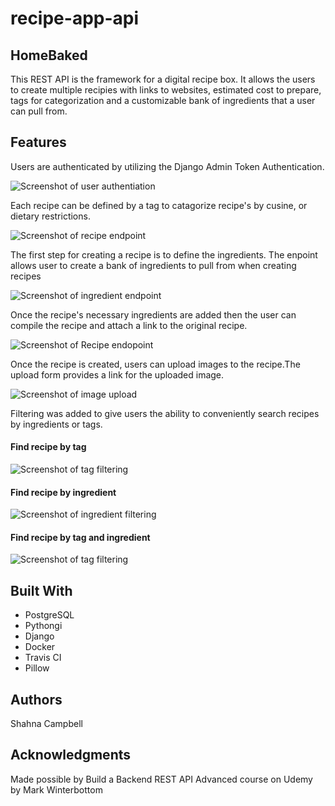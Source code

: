 # recipe-app-api

<h2>HomeBaked</h2>
<p>This REST API is the framework for a digital recipe box. It allows the users to create multiple recipies with links to websites, estimated cost to prepare, tags for categorization and a customizable bank of ingredients that a user can pull from.</p>

<h2>Features</h2>
<p>Users are authenticated by utilizing the Django Admin Token Authentication.</p>
<img src="client/public/images/UserTokenAuthentication.png" alt="Screenshot of user authentiation">
<p>Each recipe can be defined by a tag to catagorize recipe's by cusine, or dietary restrictions. </p>
<img src="client/public/images/UpdatedTags.png" alt="Screenshot of recipe endpoint">
<p>The first step for creating a recipe is to define the ingredients. The enpoint allows user to create a bank of ingredients to pull from when creating recipes </p>
<img src="client/public/images/IngredientList.png" alt="Screenshot of ingredient endpoint">
<p>Once the recipe's necessary ingredients are added then the user can compile the recipe and attach a link to the original recipe.</p>
<img src="client/public/images/RecipeEndpoint.png" alt="Screenshot of Recipe endopoint">
<p>Once the recipe is created, users can upload images to the recipe.The upload form provides a link for the uploaded image.</p>
<img src="client/public/images/ImageUploadEndpoint.png" alt="Screenshot of image upload">
<p>Filtering was added to give users the ability to conveniently search recipes by ingredients or tags.</p>
<h4>Find recipe by tag</h4>
<img src="client/public/images/TagFiltering.png" alt="Screenshot of tag filtering">
<h4>Find recipe by ingredient</h4>
<img src="client/public/images/IngredientFiltering.png" alt="Screenshot of ingredient filtering">
<h4>Find recipe by tag and ingredient</h4>
<img src="client/public/images/IngredientTagFiltering.png" alt="Screenshot of tag filtering">
<h2>Built With</h2>
  <ul>
    <li>PostgreSQL
    <li>Pythongi
    <li>Django
    <li>Docker
    <li>Travis CI
    <li>Pillow
  </ul>

<h2>Authors</h2>
<p>Shahna Campbell</p>

<h2>Acknowledgments</h2>
<p>Made possible by Build a Backend REST API Advanced course on Udemy by Mark Winterbottom</p>



